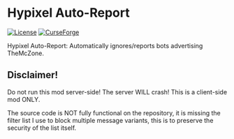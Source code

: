 # Hypixel Auto-Report
[![License](https://img.shields.io/badge/License-CC0%201.0-blue)](https://tldrlegal.com/license/creative-commons-cc0-1.0-universal)
[![CurseForge](http://cf.way2muchnoise.eu/title/hypixel-auto-report.svg)](https://www.curseforge.com/minecraft/mc-mods/hypixel-auto-report)

Hypixel Auto-Report: Automatically ignores/reports bots advertising TheMcZone.

## Disclaimer!

Do not run this mod server-side! The server WILL crash! This is a client-side mod ONLY.

The source code is NOT fully functional on the repository, it is missing the filter list I use to block multiple message variants, this is  to preserve the security of the list itself.
